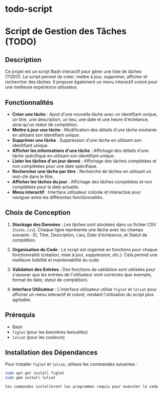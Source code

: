 # todo-script
# Script de Gestion des Tâches (TODO)

## Description

Ce projet est un script Bash interactif pour gérer une liste de tâches (TODO). Le script permet de créer, mettre à jour, supprimer, afficher et rechercher des tâches. Il propose également un menu interactif coloré pour une meilleure expérience utilisateur.

## Fonctionnalités

- **Créer une tâche** : Ajout d'une nouvelle tâche avec un identifiant unique, un titre, une description, un lieu, une date et une heure d'échéance, ainsi qu'un statut de complétion.
- **Mettre à jour une tâche** : Modification des détails d'une tâche existante en utilisant son identifiant unique.
- **Supprimer une tâche** : Suppression d'une tâche en utilisant son identifiant unique.
- **Afficher les informations d'une tâche** : Affichage des détails d'une tâche spécifique en utilisant son identifiant unique.
- **Lister les tâches d'un jour donné** : Affichage des tâches complétées et non complétées pour une date spécifique.
- **Rechercher une tâche par titre** : Recherche de tâches en utilisant un mot-clé dans le titre.
- **Afficher les tâches du jour** : Affichage des tâches complétées et non complétées pour la date actuelle.
- **Menu interactif** : Interface utilisateur colorée et interactive pour naviguer entre les différentes fonctionnalités.

## Choix de Conception

1. **Stockage des Données** : Les tâches sont stockées dans un fichier CSV (`tasks.csv`). Chaque ligne représente une tâche avec les champs suivants : ID, Titre, Description, Lieu, Date d'échéance, et Statut de complétion.

2. **Organisation du Code** : Le script est organisé en fonctions pour chaque fonctionnalité (création, mise à jour, suppression, etc.). Cela permet une meilleure lisibilité et maintenabilité du code.

3. **Validation des Entrées** : Des fonctions de validation sont utilisées pour s'assurer que les entrées de l'utilisateur sont correctes (par exemple, format de date, statut de complétion).

4. **Interface Utilisateur** : L'interface utilisateur utilise `figlet` et `lolcat` pour afficher un menu interactif et coloré, rendant l'utilisation du script plus agréable.

## Prérequis

- Bash
- `figlet` (pour les bannières textuelles)
- `lolcat` (pour les couleurs)

## Installation des Dépendances

Pour installer `figlet` et `lolcat`, utilisez les commandes suivantes :

```bash
sudo apt-get install figlet
sudo gem install lolcat

Ces commandes installeront les programmes requis pour exécuter le code avec succès.
